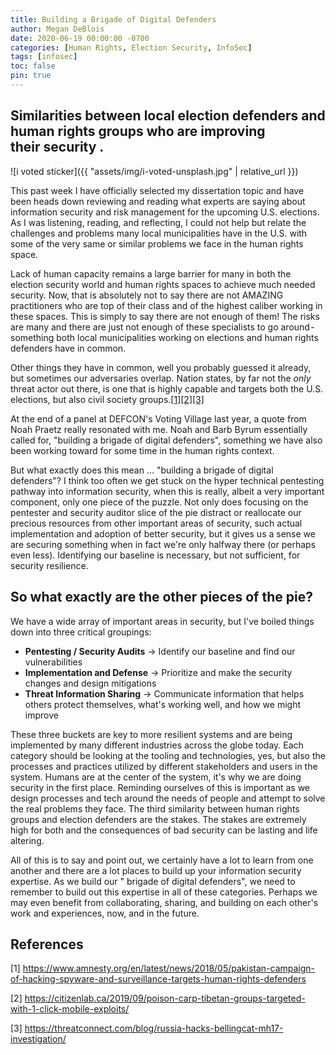 ```yaml
---
title: Building a Brigade of Digital Defenders
author: Megan DeBlois
date: 2020-06-19 00:00:00 -0700
categories: [Human Rights, Election Security, InfoSec]
tags: [infosec]
toc: false
pin: true
---
```


## Similarities between local election defenders and human rights groups who are improving their security .

![i voted sticker]({{ "assets/img/i-voted-unsplash.jpg" | relative_url }})

This past week I have officially selected my dissertation topic and have been heads down reviewing and reading what experts are saying about information security and risk management for the upcoming U.S. elections. As I was listening, reading, and reflecting, I could not help but relate the challenges and problems many local municipalities have in the U.S. with some of the very same or similar problems we face in the human rights space.

Lack of human capacity remains a large barrier for many in both the election security world and human rights spaces to achieve much needed security. Now, that is absolutely not to say there are not AMAZING practitioners who are top of their class and of the highest caliber working in these spaces. This is simply to say there are not enough of them! The risks are many and there are just not enough of these specialists to go around - something both local municipalities working on elections and human rights defenders have in common.

Other things they have in common, well you probably guessed it already, but sometimes our adversaries overlap. Nation states, by far not the *only* threat actor out there, is one that is highly capable and targets both the U.S. elections, but also civil society groups.[[1]](https://www.amnesty.org/en/latest/news/2018/05/pakistan-campaign-of-hacking-spyware-and-surveillance-targets-human-rights-defenders)[[2]](https://citizenlab.ca/2019/09/poison-carp-tibetan-groups-targeted-with-1-click-mobile-exploits/)[[3]](https://threatconnect.com/blog/russia-hacks-bellingcat-mh17-investigation/)

At the end of a panel at DEFCON's Voting Village last year, a quote from Noah Praetz really resonated with me. Noah and Barb Byrum essentially called for, "building a brigade of digital defenders", something we have also been working toward for some time in the human rights context.

But what exactly does this mean … "building a brigade of digital defenders"?
I think too often we get stuck on the hyper technical pentesting pathway into information security, when this is really, albeit a very important component, only one piece of the puzzle. Not only does focusing on the pentester and security auditor slice of the pie distract or reallocate our precious resources from other important areas of security, such actual implementation and adoption of better security, but it gives us a sense we are securing something when in fact we're only halfway there (or perhaps even less). Identifying our baseline is necessary, but not sufficient, for security resilience.

## So what exactly are the other pieces of the pie?

We have a wide array of important areas in security, but I've boiled things down into three critical groupings:
* **Pentesting / Security Audits** → Identify our baseline and find our vulnerabilities
* **Implementation and Defense** → Prioritize and make the security changes and design mitigations
* **Threat Information Sharing** → Communicate information that helps others protect themselves, what's working well, and how we might improve

These three buckets are key to more resilient systems and are being implemented by many different industries across the globe today. Each category should be looking at the tooling and technologies, yes, but also the processes and practices utilized by different stakeholders and users in the system. Humans are at the center of the system, it's why we are doing security in the first place. Reminding ourselves of this is important as we design processes and tech around the needs of people and attempt to solve the real problems they face.
The third similarity between human rights groups and election defenders are the stakes. The stakes are extremely high for both and the consequences of bad security can be lasting and life altering.

All of this is to say and point out, we certainly have a lot to learn from one another and there are a lot places to build up your information security expertise. As we build our " brigade of digital defenders", we need to remember to build out this expertise in all of these categories. Perhaps we may even benefit from collaborating, sharing, and building on each other's work and experiences, now, and in the future.

## References
[1] https://www.amnesty.org/en/latest/news/2018/05/pakistan-campaign-of-hacking-spyware-and-surveillance-targets-human-rights-defenders

[2] https://citizenlab.ca/2019/09/poison-carp-tibetan-groups-targeted-with-1-click-mobile-exploits/

[3] https://threatconnect.com/blog/russia-hacks-bellingcat-mh17-investigation/